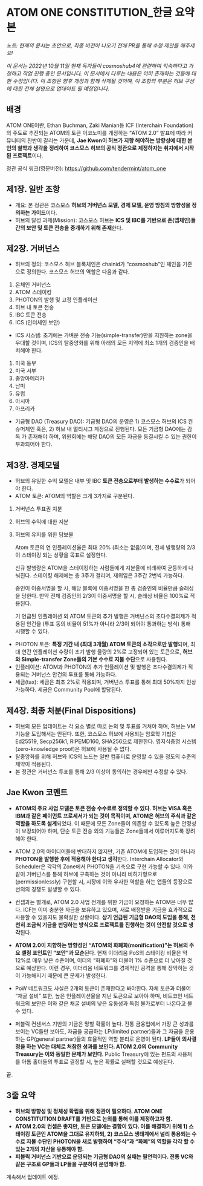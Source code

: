 # ATOM ONE CONSTITUTION_한글 요약본
_노트: 현재의 문서는 초안으로, 최종 버전이 나오기 전에 PR을 통해 수정 제안을 해주세요!_

_이 문서는 2022년 10월 11일 현재 독자들이 cosmoshub4에 관련하여 익숙하다고 가정하고 작업 진행 중인 문서입니다. 
이 문서에서 다루는 내용은 이미 존재하는 것들에 대한 수정입니다. 이 조항은 향후 개정과 함께 삭제될 것이며, 
이 조항의 부분은 허브 구성에 대한 전체 설명으로 업데이트 될 예정입니다._



## 배경 
ATOM ONE이란, Ethan Buchman, Zaki Manian등 ICF (Interchain Foundation)의 주도로 추진되는 ATOM의 
토큰 이코노미를 개정하는 “ATOM 2.0” 발표에 따라 커뮤니티의 찬반이 갈리는 가운데, **Jae Kwon이 허브가 
지향 해야하는 방향성에 대한 본인의 철학과 생각을 정리하여 코스모스 허브의 공식 정관으로 제정하자는 취지에서 
시작된 프로젝트**이다.

정관 공식 링크(영문버전): https://github.com/tendermint/atom_one


## 제1장. 일반 조항
* 개요: 본 정관은 코스모스 **허브의 거버넌스 모델, 경제 모델, 운영 방침의 방향성을 정의하는 가이드**이다.
* 허브의 달성 과제(Mission): 코스모스 허브는 **ICS 및 IBC를 기반으로 존(앱체인)들 간의 보안 및 토큰 전송을 중개하기 위해 존재**한다.

## 제2장. 거버넌스
* 허브의 정의: 코스모스 허브 블록체인은 chainid가 “cosmoshub”인 체인을 기준으로 정의한다. 코스모스 허브의 역할은 다음과 같다.
1. 온체인 거버넌스
2. ATOM 스테이킹
3.	PHOTON의 발행 및 고정 인플레이션
4.	허브 내 토큰 전송
5.	IBC 토큰 전송
6.	ICS (인터체인 보안)

* ICS 시스템: 초기에는 가벼운 전송 기능(simple-transfer)만을 지원하는 zone을 우대할 것이며, ICS의 탈중앙화를 위해 아래의 모든 지역에 최소 1개의 검증인을 배치해야 한다.
1.	미국 동부
2.	미국 서부
3.	중앙아메리카
4.	남미
5.	유럽
6.	아시아
7.	아프리카

* 기금형 DAO (Treasury DAO): 기금형 DAO의 운영은 1) 코스모스 허브의 ICS 컨슈머체인 혹은, 2) 허브 내 멀티시그 계정으로 진행된다. 모든 기금형 DAO에는 감독 
가 존재해야 하며, 위원회에는 해당 DAO의 모든 자금을 동결시킬 수 있는 권한이 부과되어야 한다.

## 제3장. 경제모델
* 허브의 유일한 수익 모델은 내부 및 IBC **토큰 전송으로부터 발생하는 수수료**가 되어야 한다.
* ATOM 토큰: ATOM의 역할은 크게 3가지로 구분된다.
1.	거버넌스 투표권 지분
2.	허브의 수익에 대한 지분
3.	허브의 유지를 위한 담보물

       Atom 토큰의 연 인플레이션율은 최대 20% (최소는 없음)이며, 전체 발행량의 2/3이 스테이킹 되는 상황을 목표로 설정한다.

       신규 발행량은 ATOM을 스테이킹하는 사람들에게 지분율에 비례하여 균등하게 나눠진다. 스테이킹 해제에는 총 3주가 걸리며, 재위임은 3주간 2번씩 가능하다.

       증인이 이중서명을 할 시, 해당 블록에 이중서명을 한 총 검증인의 비율만큼 슬래싱을 당한다. 만약 전체 검증인의 2/3이 이중서명을 할 시, 슬래싱 비율은 100%로 적용된다.

       기 언급된 인플레이션 외 ATOM 토큰의 추가 발행은 거버넌스의 초다수결의제가 적용된 안건을 (투표 동의 비율이 51%가 아니라 2/3이 되어야 통과하는 방식) 통해 시행할 수 있다.

* PHOTON 토큰: **특정 기간 내 (최대 3개월) ATOM 토큰의 소각으로만 발행**되며, 최대 연간 인플레이션 수량이 초기 발행 물량의 2%로 고정되어 있는 토큰으로, **허브와 Simple-transfer Zone들의 기본 수수료 지불 수단**으로 사용된다.
* 인플레이션: ATOM과 PHOTON의 추가 인플레이션 및 발행은 초다수결의제가 적용되는 거버넌스 안건의 투표를 통해 가능하다.
* 세금(tax): 세금은 최초 2%로 적용되며, 거버넌스 투표를 통해 최대 50%까지 인상 가능하다. 세금은 Community Pool에 할당된다. 

## 제4장. 최종 처분(Final Dispositions)
* 허브의 모든 업데이트는 각 요소 별로 따로 논의 및 투표를 거쳐야 하며, 허브는 VM 기능을 도입해서는 안된다. 또한, 코스모스 허브에 사용되는 암호학 기법은 Ed25519, Secp256k1, RIPEMD160, SHA256으로 제한한다. 영지식증명 시스템(zero-knowledge proof)은 허브에 사용될 수 없다. 
* 탈중앙화를 위해 허브와 ICS의 노드는 일반 컴퓨터로 운영할 수 있을 정도의 수준의 제약이 적용된다. 
* 본 정관은 거버넌스 투표를 통해 2/3 이상이 동의하는 경우에만 수정할 수 있다.

## Jae Kwon 코멘트
* **ATOM의 주요 사업 모델은 토큰 전송 수수료로 정의할 수 있다. 허브는 VISA 혹은 IBM과 같은 페이먼트 프로세서가 되는 것이 목적이며, ATOM은 허브의 주식과 같은 역할을 하도록 설계**되었다. 이 때문에 모든 Zone들이 의존할 수 있도록 높은 안정성이 보장되어야 하며, 단순 토큰 전송 외의 기능들은 Zone들에서 이루어지도록 장려해야 한다.
* ATOM 2.0의 아이디어들에 반대하지 않지만, 기존 ATOM에 도입하는 것이 아니라 **PHOTON을 발행한 후에 적용해야 한다고 생각**한다. Interchain Allocator와 Scheduler은 각각의 Zone에서 PHOTON을 기축으로 구현 가능할 수 있다. 이와 같이 거버넌스를 통해 허브에 구축하는 것이 아니라 비허가형으로(permissionlessly) 구현할 시, 시장에 이와 유사한 역할을 하는 앱들의 등장으로 선의의 경쟁도 발생할 수 있다.

* 컨셉과는 별개로, ATOM 2.0 사업 전개를 위한 기금이 요청하는 ATOM은 너무 많다. ICF는 이미 충분한 자금을 보유하고 있으며, 새로 배정받을 기금을 효과적으로 사용할 수 있을지도 불확실한 상황이다. **상기 언급된 기금형 DAO의 도입을 통해, 천천히 조금씩 기금을 펀딩하는 방식으로 프로젝트를 진행하는 것이 안전할 것으로 생각**된다. 

* **ATOM 2.0이 지향하는 방향성인 “ATOM의 화폐화(monification)”는 허브의 주요 셀링 포인트인 “보안”과 모순**된다. 현재 이더리움 PoS의 스테이킹 비율은 약 12%로 매우 낮은 수준이며, 이더의 “화폐화”와 더불어 1% 수준으로 더 낮아질 것으로 예상한다. 이런 경우, 이더리움 네트워크를 경제적인 공격을 통해 장악하는 것이 가능해지기 때문에 큰 문제가 발생한다.

* PoW 네트워크도 사실은 2개의 토큰이 존재한다고 봐야한다. 자체 토큰과 더불어 “채굴 설비” 또한, 높은 인플레이션율을 지닌 토큰으로 보아야 하며, 비트코인 네트워크의 보안은 이와 같은 채굴 설비의 낮은 유동성과 독점 불가로부터 나온다고 볼 수 있다.

* 퍼블릭 컨센서스 기반의 기금은 망할 확률이 높다. 전통 금융업에서 가장 큰 성과를 보이는 VC들만 보아도, 자금을 공급하는 LP(limited partner)들과 그 자금을 운용하는 GP(general partner)들의 효율적인 역할 분리로 운영이 된다. **LP들이 의사결정을 하는 VC는 대체로 처참한 성과를 보인다. ATOM 2.0의 Community Treasury는 이와 동일한 문제가 보인다**. Public Treasury에 있는 펀드의 사용처를 아톰 홀더들의 투표로 결정할 시, 높은 확률로 실패할 것으로 예상된다. 

끝.
 
 
 
## 3줄 요약
* **허브의 방향성 및 정체성 확립을 위해 정관이 필요하다. ATOM ONE CONSTITUTION DRAFT를 기반으로 논의를 통해 이를 제정하고자 함.**
* **ATOM 2.0의 컨셉은 좋지만, 토큰 모델에는 결함이 있다. 이를 해결하기 위해 1) 스테이킹 토큰인 ATOM을 그대로 유지하되, 2) 코스모스 생태계에서 널리 통용되는 수수료 지불 수단인 PHOTON을 새로 발행하여 “주식”과 “화폐”의 역할을 각각 할 수 있는 2개의 자산을 유통해야 함.**
* **퍼블릭 거버넌스 기반으로 운영되는 기금형 DAO의 실패는 필연적이다. 전통 VC와 같은 구조로 GP들과 LP들을 구분하여 운영해야 함.**

계속해서 업데이트 예정.
